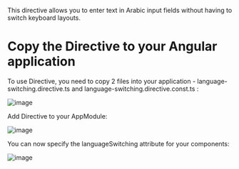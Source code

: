 This directive allows you to enter text in Arabic input fields without having to switch keyboard layouts.

# Copy the Directive to your Angular application

To use Directive, you need to copy 2 files into your application - language-switching.directive.ts and language-switching.directive.const.ts :

![image](https://user-images.githubusercontent.com/37323791/226741526-044fee39-0cb2-4fde-8403-331323722cb6.png)

Add Directive to your AppModule:

![image](https://user-images.githubusercontent.com/37323791/226741341-650c7a84-ca3a-482e-a655-974cb61b5639.png)

You can now specify the languageSwitching attribute for your components:

![image](https://user-images.githubusercontent.com/37323791/226741841-fbc35492-16b7-4b6f-9247-e1940248484a.png)

